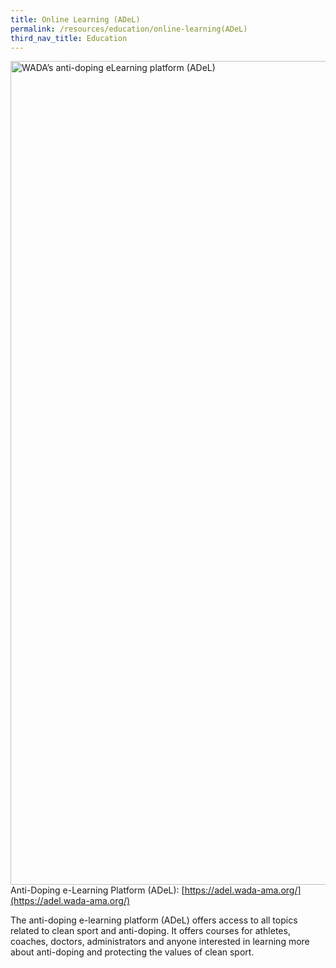 ```yaml
---
title: Online Learning (ADeL)
permalink: /resources/education/online-learning(ADeL)
third_nav_title: Education
---
```

<a href="https://adel.wada-ama.org/" target="_blank"><img align="left" src="http://quiz.wada-ama.org/linkProgram/images-2010/ADeLWebSticker-transparent.png" alt="WADA’s anti-doping eLearning platform (ADeL)" style="border: none;width:616px;height:1318px;" /></a>
Anti-Doping e-Learning Platform (ADeL): [https://adel.wada-ama.org/](https://adel.wada-ama.org/)

The anti-doping e-learning platform (ADeL) offers access to all topics related to clean sport and anti-doping. It offers courses for athletes, coaches, doctors, administrators and anyone interested in learning more about anti-doping and protecting the values of clean sport.
